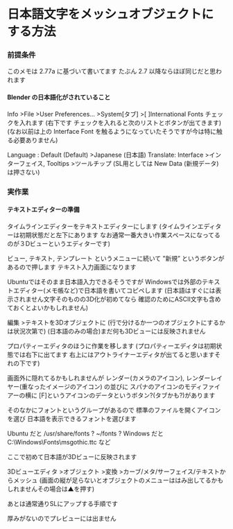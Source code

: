 # 日本語文字をメッシュオブジェクトにする方法
### 前提条件

このメモは 2.77a に基づいて書いてます
たぶん 2.7 以降ならほぼ同じだと思われます

#### Blender の日本語化がされていること
Info &gt;File &gt;User Preferences... &gt;System\[タブ\] &gt;\[ \]International Fonts
チェックを入れます
\(右下です チェックを入れると次のリストとボタンが出てきます\)
\(なお以前は上の Interface Font を触るようになっていたそうですが今は特に触る必要ありません\)

Language : Default \(Default\) &gt;Japanese \(日本語\)
Translate:
Interface &gt;インターフェイス, Tooltips &gt;ツールチップ
\(SL用としては New Data \(新規データ\) は押さない\)

### 実作業
#### テキストエディターの準備

タイムラインエディターをテキストエディターにします
\(タイムラインエディターは初期状態だと左下にあります
なお通常一番大きい作業スペースになってるのが３Dビューというエディターです\)

ビュー, テキスト, テンプレート
というメニューに続いて
”新規”
というボタンがあるので押します
テキスト入力画面になります

Ubuntuではそのまま日本語入力できるそうですが
Windowsでは外部のテキストエディター\(メモ帳など\)で日本語を書いてコピペします
\(日本語はすぐには表示されません文字そのものの3D化が初めてなら
確認のためにASCII文字も含めておくとよいかもしれません\)

編集 &gt;テキストを3Dオブジェクトに
\(行で分けるか一つのオブジェクトにするかは状況次第で\)
\(日本語のみの場合\)まだ何も3Dビューには反映されません

プロパティーエディタのほうに作業を移します
\(プロパティーエディタは初期状態では右下に出てます
右上にはアウトライナーエディタが出てると思いますそれの下です\)

画面外に隠れてるかもしれませんが
レンダー\(カメラのアイコン\), レンダーレイヤー\(重なったイメージのアイコン\) の並びに
スパナのアイコンのモディファイアーの横に
\[F\]というアイコンのデータというボタン?\(タブかも?\)があります

そのなかにフォントというグループがあるので
標準のファイルを開くアイコンを選び
日本語を表示できるフォントを選びます

Ubuntu だと /usr/share/fonts ? ~/fonts ?
Windows だと C:\Windows\Fonts\msgothic.ttc など

ここで初めて日本語が3Dビューに反映されます

3Dビューエディタ &gt;オブジェクト &gt;変換 &gt;カーブ/メタ/サーフェイス/テキストからメッシュ
\(画面の縦が足らないとオブジェクトのメニューははみ出してるかもしれませんその場合は▲を押す\)

あとは通常通りSLにアップする手順です

厚みがないのでプレビューには出ません
